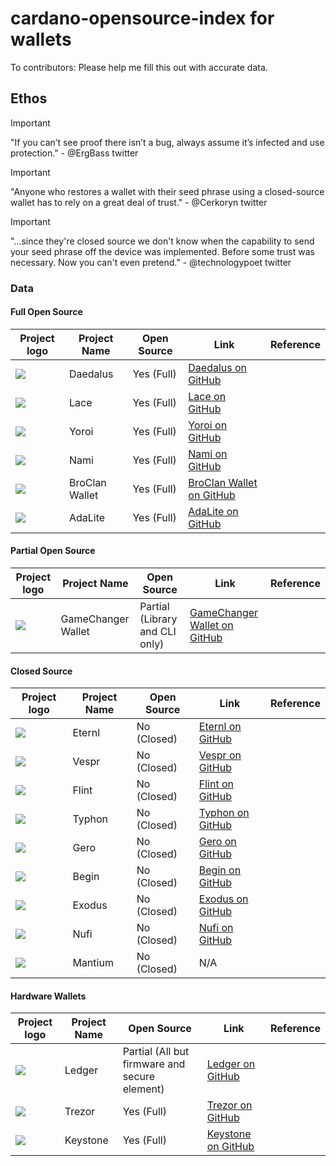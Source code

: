 # cardano-opensource-index for wallets

To contributors: Please help me fill this out with accurate data.

## Ethos

> [!IMPORTANT]
> "If you can’t see proof there isn’t a bug, always assume it’s infected and use protection." - @ErgBass twitter

> [!IMPORTANT]
> "Anyone who restores a wallet with their seed phrase using a closed-source wallet has to rely on a great deal of trust." - @Cerkoryn twitter

> [!IMPORTANT]
> "...since they're closed source we don't know when the capability to send your seed phrase off the device was implemented. Before some trust was necessary. Now you can't even pretend." - @technologypoet twitter

### Data

#### Full Open Source

 Project logo               | Project Name     | Open Source | Link                                                                                                                               | Reference                                                                                                         |
 -------------------------- | ---------------- | ------------------- | ---------------------------------------------------------------------------------------------------------------------------------- | ----------------------------------------------------------------------------------------------------------------- |
 ![][Daedalus Logo]         | Daedalus         | Yes (Full)            | [Daedalus on GitHub](https://github.com/input-output-hk/daedalus)                                                       |                                                                                                                   |
 ![][Lace Logo]             | Lace             | Yes (Full)            | [Lace on GitHub](https://github.com/input-output-hk/lace)                                                                                      |                                                                                                                   |
 ![][Yoroi Logo]            | Yoroi            | Yes (Full)            | [Yoroi on GitHub](https://github.com/Emurgo/yoroi)                                                                                     |                                                                                                                   |
 ![][Nami Logo]             | Nami             | Yes (Full)            | [Nami on GitHub](https://github.com/input-output-hk/nami)                                                                                       |                                                                                                                   |
 ![][BroClan Logo]          | BroClan Wallet   | Yes (Full)            | [BroClan Wallet on GitHub](https://github.com/leo42/BroClanWallet)                                                                          |                                                                                                                   |
 ![][AdaLite Logo]          | AdaLite          | Yes (Full)            | [AdaLite on GitHub](https://github.com/vacuumlabs/adalite)                                                                                   |                                                                                                                   |

#### Partial Open Source

 Project logo               | Project Name     | Open Source | Link                                                                                                                               | Reference                                                                                                         |
 -------------------------- | ---------------- | ------------------- | ---------------------------------------------------------------------------------------------------------------------------------- | ----------------------------------------------------------------------------------------------------------------- |
 ![][GameChanger Logo]      | GameChanger Wallet | Partial (Library and CLI only)          | [GameChanger Wallet on GitHub](https://github.com/GameChangerWallet)                                                                  |                                                                                                                   |

#### Closed Source

 Project logo               | Project Name     | Open Source | Link                                                                                                                               | Reference                                                                                                         |
 -------------------------- | ---------------- | ------------------- | ---------------------------------------------------------------------------------------------------------------------------------- | ----------------------------------------------------------------------------------------------------------------- |
 ![][Eternl Logo]           | Eternl           | No (Closed)       | [Eternl on GitHub](https://github.com/ccwalletio)                                                                      |                                                                                                                   |
 ![][Vespr Logo]            | Vespr            | No (Closed)       | [Vespr on GitHub](https://github.com/vespr-wallet)                                                                        |                                                                                                                   |
 ![][Flint Logo]            | Flint            | No (Closed)       | [Flint on GitHub](https://github.com/dcSpark)                                                                        |                                                                                                                   |
 ![][Typhon Logo]           | Typhon           | No (Closed)       | [Typhon on GitHub](N/A?)                                                                      |                                                                                                                   |
 ![][Gero Logo]             | Gero             | No (Closed)       | [Gero on GitHub](N/A?)                                                                          |                                                                                                                   |
 ![][Begin Logo]            | Begin            | No (Closed)       | [Begin on GitHub](https://github.com/B58-Finance)                                                                        |                                                                                                                   |
 ![][Exodus Logo]           | Exodus           | No (Closed)       | [Exodus on GitHub](https://github.com/ExodusMovement)                                                                      |                                                                                                                   |
 ![][Nufi Logo]             | Nufi             | No (Closed)       | [Nufi on GitHub](https://github.com/nufi-official)                                                                          |                                                                                                                   |
 ![][Mantium Logo]          | Mantium          | No (Closed)       | N/A                                                                          |                                                                                                                   |



#### Hardware Wallets

 Project logo               | Project Name     | Open Source | Link                                                                                                                               | Reference                                                                                                         |
 -------------------------- | ---------------- | ------------------- | ---------------------------------------------------------------------------------------------------------------------------------- | ----------------------------------------------------------------------------------------------------------------- |
 ![][Ledger Logo]           | Ledger           | Partial (All but firmware and secure element)       | [Ledger on GitHub](https://github.com/LedgerHQ)                                                                      |                                                                                                                   |
 ![][Trezor Logo]           | Trezor           | Yes (Full)       | [Trezor on GitHub](https://github.com/trezor)                                                                        |                                                                                                                   |
 ![][Keystone Logo]         | Keystone         | Yes (Full)       | [Keystone on GitHub](https://github.com/KeystoneHQ)                                                                        |                                                                                                                   |


[Daedalus Logo]: https://raw.githubusercontent.com/input-output-hk/daedalus/23976ef3503bb9602bd70ef88a25b4b9ddc47401/source/renderer/app/assets/images/daedalus-logo-loading-grey.inline.svg

[Lace Logo]: https://pbs.twimg.com/profile_images/1534535126318817282/Jb8Go2sm_400x400.jpg

[Yoroi Logo]: https://pbs.twimg.com/profile_images/1126136766161776642/CkzMDV32_400x400.png

[Nami Logo]: https://pbs.twimg.com/profile_images/1470826179171074051/6Gk7Sdhs_400x400.jpg

[BroClan Logo]: https://pbs.twimg.com/profile_images/1733915318047649792/UY5Rwmn__400x400.jpg

[AdaLite Logo]: https://pbs.twimg.com/profile_images/1064561911327535104/ufur73Z5_400x400.jpg

[GameChanger Logo]: https://pbs.twimg.com/profile_images/1710292823063334912/mBiA_786_400x400.jpg

[Eternl Logo]: https://pbs.twimg.com/profile_images/1505984112674357255/bCXyj3kU_400x400.jpg

[Vespr Logo]: https://pbs.twimg.com/profile_images/1709668770145284096/UnZ7qCab_400x400.png

[Flint Logo]: https://pbs.twimg.com/profile_images/1438457505500172291/pO6fla5H_400x400.jpg

[Typhon Logo]: https://pbs.twimg.com/profile_images/1471053586352115718/4YJVvQke_400x400.jpg

[Gero Logo]: https://pbs.twimg.com/profile_images/1642239746402570240/oEn5t1CW_400x400.jpg

[Begin Logo]: https://pbs.twimg.com/profile_images/1609855323342340096/AWLkKdcn_400x400.jpg

[Exodus Logo]: https://pbs.twimg.com/profile_images/1742953577104965632/rgWp3v7G_400x400.jpg

[Nufi Logo]: https://pbs.twimg.com/profile_images/1478654070005145601/GWtE11ic_400x400.png

[Ledger Logo]: https://pbs.twimg.com/profile_images/1522608646043181060/QQRjVYhi_400x400.jpg

[Trezor Logo]: https://pbs.twimg.com/profile_images/1436324111182094350/wWw3mf6n_400x400.jpg

[Keystone Logo]: https://pbs.twimg.com/profile_images/1740611632223449089/DVTBDIkL_400x400.jpg

[Mantium Logo]: https://pbs.twimg.com/profile_images/1612118160660135937/y9oxJY8v_400x400.jpg
